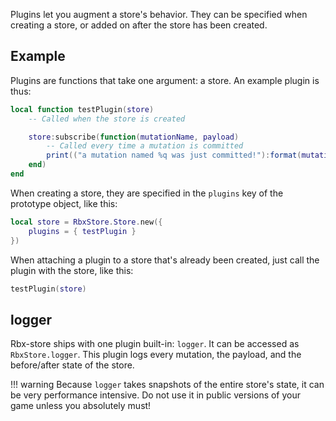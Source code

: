 Plugins let you augment a store's behavior. They can be specified when creating a store, or added on after the store has been created.

## Example
Plugins are functions that take one argument: a store. An example plugin is thus:

```lua
local function testPlugin(store)
    -- Called when the store is created

    store:subscribe(function(mutationName, payload)
        -- Called every time a mutation is committed
        print(("a mutation named %q was just committed!"):format(mutationName))
    end)
end
```

When creating a store, they are specified in the `plugins` key of the prototype object, like this:

```lua
local store = RbxStore.Store.new({
    plugins = { testPlugin }
})
```

When attaching a plugin to a store that's already been created, just call the plugin with the store, like this:

```lua
testPlugin(store)
```

## logger
Rbx-store ships with one plugin built-in: `logger`. It can be accessed as `RbxStore.logger`. This plugin logs every mutation, the payload, and the before/after state of the store.

!!! warning
    Because `logger` takes snapshots of the entire store's state, it can be very performance intensive. Do not use it in public versions of your game unless you absolutely must!
